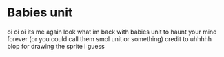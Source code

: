 # Babies unit
oi oi oi its me again
look what im back with
babies unit to haunt your mind forever (or you could call them smol unit or something)
credit to uhhhhh blop for drawing the sprite i guess
